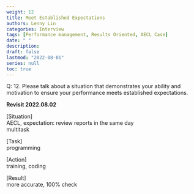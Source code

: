 ```yaml
---
weight: 12
title: Meet Established Expectations
authors: Lenny Lin
categories: Interview
tags: [Performance management, Results Oriented, AECL Case]
date: " "
description: 
draft: false
lastmod: "2022-08-01"
series: null
toc: true
---
```



Q: 12.  Please talk about a situation that demonstrates your ability and motivation to ensure your performance meets established expectations.

**Revisit 2022.08.02** 

[Situation]  
AECL, expectation:  review reports in the same day  
multitask

[Task]  
programming

[Action]  
training, coding  

[Result]  
more accurate, 100% check
